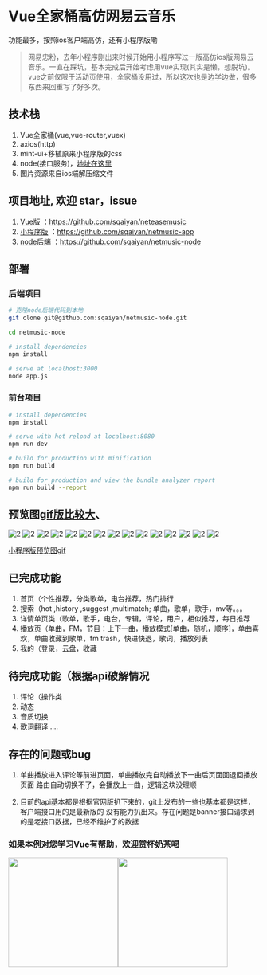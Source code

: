 # Vue全家桶高仿网易云音乐
功能最多，按照ios客户端高仿，还有小程序版嘞

>网易忠粉，去年小程序刚出来时候开始用小程序写过一版高仿ios版网易云音乐。一直在踩坑，基本完成后开始考虑用vue实现(其实是懒，想脱坑)。vue之前仅限于活动页使用，全家桶没用过，所以这次也是边学边做，很多东西来回重写了好多次。

## 技术栈
1. Vue全家桶(vue,vue-router,vuex)
2. axios(http)
3. mint-ui+移植原来小程序版的css
4. node(接口服务)，[地址在这里](https://github.com/sqaiyan/netmusic-node)
5. 图片资源来自ios端解压缩文件

## 项目地址, 欢迎 star，issue

1. [Vue版](https://github.com/sqaiyan/neteasemusic) ：https://github.com/sqaiyan/neteasemusic
2. [小程序版](https://github.com/sqaiyan/netmusic-app) ：https://github.com/sqaiyan/netmusic-app
3. [node后端](https://github.com/sqaiyan/netmusic-node) ：https://github.com/sqaiyan/netmusic-node


## 部署

### 后端项目

``` bash
# 克隆node后端代码到本地
git clone git@github.com:sqaiyan/netmusic-node.git

cd netmusic-node 

# install dependencies
npm install 

# serve at localhost:3000
node app.js
```

### 前台项目

``` bash
# install dependencies
npm install

# serve with hot reload at localhost:8080
npm run dev

# build for production with minification
npm run build

# build for production and view the bundle analyzer report
npm run build --report
```

## 预览图[gif版比较大](http://7vik7b.com1.z0.glb.clouddn.com/20170612_164110.gif)、
![2](https://github.com/sqaiyan/neteasemusic/raw/master/screenshot/1.png)
![2](https://github.com/sqaiyan/neteasemusic/raw/master/screenshot/2.png)
![2](https://github.com/sqaiyan/neteasemusic/raw/master/screenshot/3.png)
![2](https://github.com/sqaiyan/neteasemusic/raw/master/screenshot/4.png)
![2](https://github.com/sqaiyan/neteasemusic/raw/master/screenshot/5.png)
![2](https://github.com/sqaiyan/neteasemusic/raw/master/screenshot/6.png)
![2](https://github.com/sqaiyan/neteasemusic/raw/master/screenshot/7.png)
![2](https://github.com/sqaiyan/neteasemusic/raw/master/screenshot/8.png)
![2](https://github.com/sqaiyan/neteasemusic/raw/master/screenshot/9.png)
![2](https://github.com/sqaiyan/neteasemusic/raw/master/screenshot/10.png)
![2](https://github.com/sqaiyan/neteasemusic/raw/master/screenshot/11.png)
![2](https://github.com/sqaiyan/neteasemusic/raw/master/screenshot/12.png)
![2](https://github.com/sqaiyan/neteasemusic/raw/master/screenshot/13.png)
![2](https://github.com/sqaiyan/neteasemusic/raw/master/screenshot/14.png)
![2](https://github.com/sqaiyan/neteasemusic/raw/master/screenshot/15.png)

[小程序版预览图gif](http://7vik7b.com1.z0.glb.clouddn.com/20170308_112339.gif)

## 已完成功能
1. 首页（个性推荐，分类歌单，电台推荐，热门排行
2. 搜索（hot ,history ,suggest ,multimatch; 单曲，歌单，歌手，mv等。。。
3. 详情单页类（歌单，歌手，电台，专辑，评论，用户，相似推荐，每日推荐
4. 播放页（单曲，FM，节目：上下一曲，播放模式[单曲，随机，顺序]，单曲喜欢，单曲收藏到歌单，fm trash，快进快退，歌词，播放列表
5. 我的（登录，云盘，收藏

## 待完成功能（根据api破解情况
1. 评论（操作类
2. 动态
3. 音质切换
4. 歌词翻译
....

## 存在的问题或bug
1. 单曲播放进入评论等前进页面，单曲播放完自动播放下一曲后页面回退回播放页面 路由自动切换不了，会播放上一曲，逻辑这块没理顺

2. 目前的api基本都是根据官网版扒下来的，git上发布的一些也基本都是这样，客户端接口用的是最新版的 没有能力扒出来。存在问题是banner接口请求到的是老接口数据，已经不维护了的数据 


### 如果本例对您学习Vue有帮助，欢迎赏杯奶茶喝
<img src="https://github.com/sqaiyan/NeteaseMusicWxMiniApp/raw/master/screenshot/zfb.jpg" width="220"/><img src="https://github.com/sqaiyan/NeteaseMusicWxMiniApp/raw/master/screenshot/wx.jpg" width="220"/>




